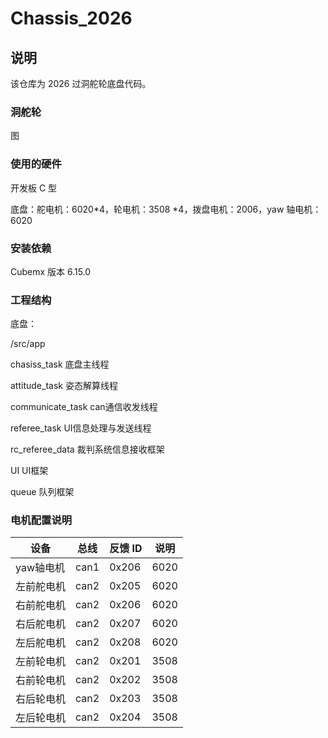 # Chassis_2026

## 说明

该仓库为 2026 过洞舵轮底盘代码。

### 洞舵轮

图

### 使用的硬件

开发板 C 型

底盘：舵电机：6020*4，轮电机：3508 *4，拨盘电机：2006，yaw 轴电机：6020

### 安装依赖

Cubemx 版本 6.15.0

### 工程结构

底盘：

/src/app

chasiss_task        底盘主线程

attitude_task       姿态解算线程

communicate_task    can通信收发线程

referee_task        UI信息处理与发送线程

rc_referee_data     裁判系统信息接收框架

UI                  UI框架

queue               队列框架

### 电机配置说明

| 设备          | 总线     | 反馈 ID | 说明     |
| ------------ | -------- | ------- | ------- |
| yaw轴电机     | can1     | 0x206   | 6020    |
| 左前舵电机    | can2     | 0x205   | 6020    |
| 右前舵电机    | can2     | 0x206   | 6020    |
| 右后舵电机    | can2     | 0x207   | 6020    | 
| 左后舵电机    | can2     | 0x208   | 6020    |
| 左前轮电机    | can2     | 0x201   | 3508    |
| 右前轮电机    | can2     | 0x202   | 3508    |
| 右后轮电机    | can2     | 0x203   | 3508    |
| 左后轮电机    | can2     | 0x204   | 3508    |
